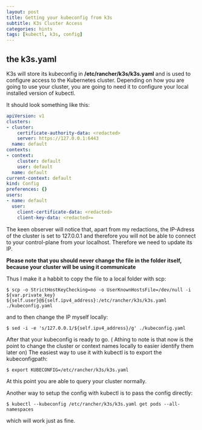 ```yaml
---
layout: post
title: Getting your kubeconfig from k3s
subtitle: K3s Cluster Access
categories: hints
tags: [kubectl, k3s, config]
---
```


## the k3s.yaml 

K3s will store its kubeconfig in **/etc/rancher/k3s/k3s.yaml** and is used to configure access to the Kubernetes cluster. Depending on how you are going to use your cluster, you are going to need it to configure your local installed version of kubectl.

It should look something like this:

``` YAML
apiVersion: v1
clusters:
- cluster:
    certificate-authority-data: <redacted>
    server: https://127.0.0.1:6443
  name: default
contexts:
- context:
    cluster: default
    user: default
  name: default
current-context: default
kind: Config
preferences: {}
users:
- name: default
  user:
    client-certificate-data: <redacted>
    client-key-data: <redacted>=
```

The keen observer will notice that, apart from my redactions, the IP-Adress of the cluster is set to 127.0.0.1 and therefore you will not be able to connect to your control-plane from your localhost.
Therefore we need to update its IP. 

**Please note that you should never change the file in the folder itself, because your cluster will be using it communicate**

Thus I make it a habbit to copy the file to a local folder with scp:

``` console
$ scp -o StrictHostKeyChecking=no -o UserKnownHostsFile=/dev/null -i ${var.private_key} ${self.user}@${self.ipv4_address}:/etc/rancher/k3s/k3s.yaml ./kubeconfig.yaml
```

and to then change the IP myself locally:

``` console
$ sed -i -e 's/127.0.0.1/${self.ipv4_address}/g' ./kubeconfig.yaml
```

After that your kubeconfig is ready to go. ( Athing to note is that now is the point to change the cluster or context names locally to easier identify them later on)
The easiest way to use it with kubectl is to export the kubeconfigpath:

``` console
$ export KUBECONFIG=/etc/rancher/k3s/k3s.yaml
```

At this point you are able to query your cluster normally.

Another way to setup the config with kubectl is to pass the config directly:

``` console
$ kubectl --kubeconfig /etc/rancher/k3s/k3s.yaml get pods --all-namespaces
```

which will work just as fine.
